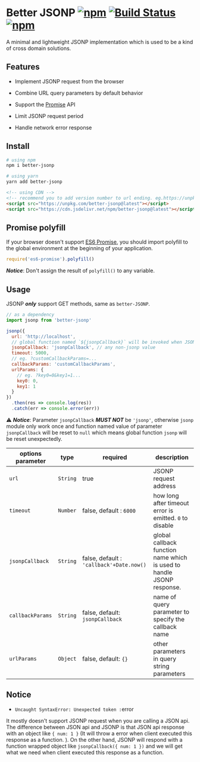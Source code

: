 # Better JSONP [![npm](https://img.shields.io/npm/v/better-jsonp.svg)](https://www.npmjs.com/package/better-jsonp) [![Build Status](https://travis-ci.org/lbwa/jsonp.svg?branch=master)](https://travis-ci.org/lbwa/jsonp) [![npm](https://img.shields.io/npm/dt/better-jsonp.svg)](https://github.com/lbwa/jsonp)

A minimal and lightweight JSONP implementation which is used to be a kind of cross domain solutions.

## Features

- Implement JSONP request from the browser

- Combine URL query parameters by default behavior

- Support the [Promise] API

- Limit JSONP request period

- Handle network error response

[Promise]:https://promisesaplus.com/

## Install

```bash
# using npm
npm i better-jsonp
```

```bash
# using yarn
yarn add better-jsonp
```

```html
<!-- using CDN -->
<!-- recommend you to add version number to url ending. eg.https://unpkg.com/better-jsonp@x.y.z -->
<script src="https://unpkg.com/better-jsonp@latest"></script>
<script src="https://cdn.jsdelivr.net/npm/better-jsonp@latest"></script>
```

## Promise polyfill

If your browser doesn't support [ES6 Promise], you should import polyfill to the global environment at the beginning of your application.

```js
require('es6-promise').polyfill()
```

***Notice***: Don't assign the result of `polyfill()` to any variable.

[es6 promise]:http://www.ecma-international.org/ecma-262/#sec-promise-objects

## Usage

JSONP ***only*** support GET methods, same as `better-JSONP`.

```js
// as a dependency
import jsonp from 'better-jsonp'

jsonp({
  url: 'http://localhost',
  // global function named `${jsonpCallback}` will be invoked when JSONP response
  jsonpCallback: 'jsonpCallback', // any non-jsonp value
  timeout: 5000,
  // eg. ?customCallbackParams=...
  callbackParams: 'customCallbackParams',
  urlParams: {
    // eg. ?key0=0&key1=1...
    key0: 0,
    key1: 1
  }
})
  .then(res => console.log(res))
  .catch(err => console.error(err))
```

⚠️ ***Notice***: Parameter `jsonpCallback` ***MUST NOT*** be `'jsonp'`, otherwise `jsonp` module only work once and function named value of parameter `jsonpCallback` will be reset to `null` which means global function `jsonp` will be reset unexpectedly.

| options parameter | type | required | description |
| ----------------- | ---- | -------- | ----------- |
|   `url`  | `String` |           true           | JSONP request address |
| `timeout` | `Number` | false, default : `6000` | how long after timeout error is emitted. `0` to disable |
| `jsonpCallback`  | `String` | false, default : `'callback'+Date.now()` | global callback function name which is used to handle JSONP response. |
| `callbackParams` | `String` | false, default: `jsonpCallback` | name of query parameter to specify the callback name |
| `urlParams` |  `Object`  | false, default: `{}` | other parameters in query string parameters |

## Notice

- `Uncaught SyntaxError: Unexpected token :`error

It mostly doesn't support JSONP request when you are calling a JSON api. The difference between JSON api and JSONP is that  JSON api response with an object like `{ num: 1 }` (It will throw a error when client executed this response as a function. ). On the other hand, JSONP will respond with a function wrapped object like `jsonpCallback({ num: 1 })` and we will get what we need when client executed this response as a function.
